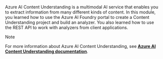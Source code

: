 Azure AI Content Understanding is a multimodal AI service that enables you to extract information from many different kinds of content. In this module, you learned how to use the Azure AI Foundry portal to create a Content Understanding project and build an analyzer. You also learned how to use the REST API to work with analyzers from client applications.

> [!NOTE]
> For more information about Azure AI Content Understanding, see **[Azure AI Content Understanding documentation](/azure/ai-services/content-understanding/)**.

